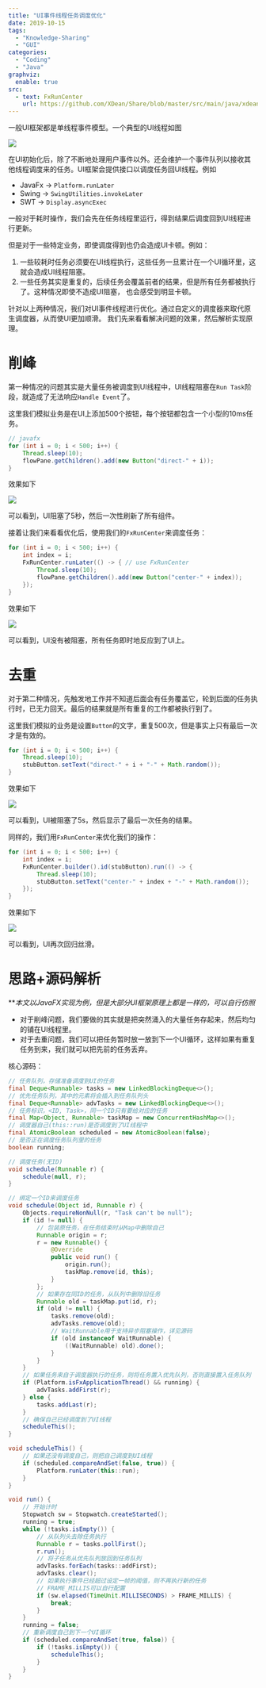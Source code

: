 ```yaml
---
title: "UI事件线程任务调度优化"
date: 2019-10-15
tags: 
  - "Knowledge-Sharing"
  - "GUI"
categories:
  - "Coding"
  - "Java"
graphviz:
  enable: true
src:
  - text: FxRunCenter
    url: https://github.com/XDean/Share/blob/master/src/main/java/xdean/share/gui/schedule/FxRunCenter.java
---
```


一般UI框架都是单线程事件模型。一个典型的UI线程如图

![](../ui-loop.svg)

在UI初始化后，除了不断地处理用户事件以外。还会维护一个事件队列以接收其他线程调度来的任务。UI框架会提供接口以调度任务回UI线程。例如

- JavaFx -> `Platform.runLater`
- Swing -> `SwingUtilities.invokeLater`
- SWT -> `Display.asyncExec`

一般对于耗时操作，我们会先在任务线程里运行，得到结果后调度回到UI线程进行更新。

但是对于一些特定业务，即使调度得到也仍会造成UI卡顿。例如：

1. 一些较耗时任务必须要在UI线程执行，这些任务一旦累计在一个UI循环里，这就会造成UI线程阻塞。
2. 一些任务其实是重复的，后续任务会覆盖前者的结果，但是所有任务都被执行了。这种情况即使不造成UI阻塞， 也会感受到明显卡顿。

针对以上两种情况，我们对UI事件线程进行优化。通过自定义的调度器来取代原生调度器，从而使UI更加顺滑。
我们先来看看解决问题的效果，然后解析实现原理。

# 削峰

第一种情况的问题其实是大量任务被调度到UI线程中，UI线程阻塞在`Run Task`阶段，就造成了无法响应`Handle Event`了。

这里我们模拟业务是在UI上添加500个按钮，每个按钮都包含一个小型的10ms任务。

```java
// javafx
for (int i = 0; i < 500; i++) {
    Thread.sleep(10);
    flowPane.getChildren().add(new Button("direct-" + i));
}
```

效果如下

![](before-peak-clipping.gif)

可以看到，UI阻塞了5秒，然后一次性刷新了所有组件。

接着让我们来看看优化后，使用我们的`FxRunCenter`来调度任务：

```java
for (int i = 0; i < 500; i++) {
    int index = i;
    FxRunCenter.runLater(() -> { // use FxRunCenter
        Thread.sleep(10);
        flowPane.getChildren().add(new Button("center-" + index));
    });
}
```

效果如下

![](after-peak-clipping.gif)

可以看到，UI没有被阻塞，所有任务即时地反应到了UI上。

# 去重

对于第二种情况，先触发地工作并不知道后面会有任务覆盖它，轮到后面的任务执行时，已无力回天。最后的结果就是所有重复的工作都被执行到了。

这里我们模拟的业务是设置`Button`的文字，重复500次，但是事实上只有最后一次才是有效的。

```java
for (int i = 0; i < 500; i++) {
    Thread.sleep(10);
    stubButton.setText("direct-" + i + "-" + Math.random());
}
```

效果如下

![](before-de-duplication.gif)

可以看到，UI被阻塞了5s，然后显示了最后一次任务的结果。

同样的，我们用`FxRunCenter`来优化我们的操作：

```java
for (int i = 0; i < 500; i++) {
    int index = i;
    FxRunCenter.builder().id(stubButton).run(() -> {
        Thread.sleep(10);
        stubButton.setText("center-" + index + "-" + Math.random());
    });
}
```

效果如下

![](after-de-duplication.gif)

可以看到，UI再次回归丝滑。

# 思路+源码解析

**_本文以JavaFX实现为例，但是大部分UI框架原理上都是一样的，可以自行仿照_

- 对于削峰问题，我们要做的其实就是把突然涌入的大量任务存起来，然后均匀的铺在UI线程里。
- 对于去重问题，我们可以把任务暂时放一放到下一个UI循环，这样如果有重复任务到来，我们就可以把先前的任务丢弃。

核心源码：

```java
// 任务队列，存储准备调度到UI的任务
final Deque<Runnable> tasks = new LinkedBlockingDeque<>();
// 优先任务队列，其中的元素将会插入到任务队列头
final Deque<Runnable> advTasks = new LinkedBlockingDeque<>();
// 任务标识，<ID, Task>，同一个ID只有要给对应的任务
final Map<Object, Runnable> taskMap = new ConcurrentHashMap<>();
// 调度器自己(this::run)是否调度到了UI线程中
final AtomicBoolean scheduled = new AtomicBoolean(false);
// 是否正在调度任务队列里的任务
boolean running;

// 调度任务(无ID)
void schedule(Runnable r) {
    schedule(null, r);
}

// 绑定一个ID来调度任务
void schedule(Object id, Runnable r) {
    Objects.requireNonNull(r, "Task can't be null");
    if (id != null) {
        // 包装原任务，在任务结束时从Map中删除自己
        Runnable origin = r;
        r = new Runnable() {
            @Override
            public void run() {
                origin.run();
                taskMap.remove(id, this);
            }
        };
        // 如果存在同ID的任务，从队列中删除旧任务
        Runnable old = taskMap.put(id, r);
        if (old != null) {
            tasks.remove(old);
            advTasks.remove(old);
            // WaitRunnable用于支持异步阻塞操作，详见源码
            if (old instanceof WaitRunnable) {
                ((WaitRunnable) old).done();
            }
        }
    }
    // 如果任务来自于调度器执行的任务，则将任务置入优先队列，否则直接置入任务队列
    if (Platform.isFxApplicationThread() && running) {
        advTasks.addFirst(r);
    } else {
        tasks.addLast(r);
    }
    // 确保自己已经调度到了UI线程
    scheduleThis();
}

void scheduleThis() {
    // 如果还没有调度自己，则把自己调度到UI线程
    if (scheduled.compareAndSet(false, true)) {
        Platform.runLater(this::run);
    }
}

void run() {
    // 开始计时
    Stopwatch sw = Stopwatch.createStarted();
    running = true;
    while (!tasks.isEmpty()) {
        // 从队列头去除任务执行
        Runnable r = tasks.pollFirst();
        r.run();
        // 将子任务从优先队列放回到任务队列
        advTasks.forEach(tasks::addFirst);
        advTasks.clear();
        // 如果执行事件已经超过设定一帧的阈值，则不再执行新的任务
        // FRAME_MILLIS可以自行配置
        if (sw.elapsed(TimeUnit.MILLISECONDS) > FRAME_MILLIS) {
            break;
        }
    }
    running = false;
    // 重新调度自己到下一个UI循环
    if (scheduled.compareAndSet(true, false)) {
        if (!tasks.isEmpty()) {
            scheduleThis();
        }
    }
}
```